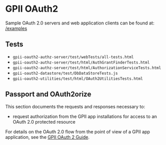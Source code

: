 GPII OAuth2
===========

Sample OAuth 2.0 servers and web application clients can be found at: [/examples](../../../examples)

Tests
-----

- `gpii-oauth2-authz-server/test/webTests/all-tests.html`
- `gpii-oauth2-authz-server/test/html/AuthGrantFinderTests.html`
- `gpii-oauth2-authz-server/test/html/AuthorizationServiceTests.html`
- `gpii-oauth2-datastore/test/DbDataStoreTests.js`
- `gpii-oauth2-utilities/test/html/OAuth2UtilitiesTests.html`

Passport and OAuth2orize
------------------------

This section documents the requests and responses necessary to:

- request authorization from the GPII app installations for access to an OAuth 2.0 protected resource

For details on the OAuth 2.0 flow from the point of view of a GPII app application, see the [GPII OAuth 2 Guide](http://wiki.gpii.net/w/GPII_OAuth_2_Guide).
